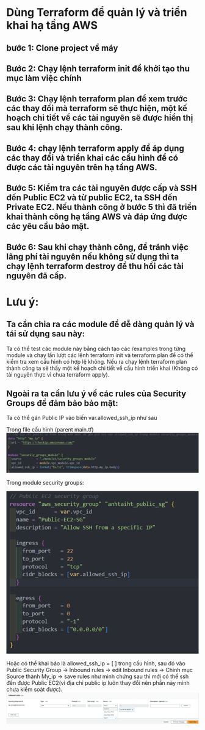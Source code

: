 # Dùng Terraform để quản lý và triển khai hạ tầng AWS
## bước 1: Clone project về máy
## Bước 2: Chạy lệnh terraform init để khởi tạo thu mục làm việc chính
## Bước 3: Chạy lệnh terraform plan để xem trước các thay đổi mà terraform sẽ thực hiện, một kế hoạch chi tiết về các tài nguyên sẽ được hiển thị sau khi lệnh chạy thành công.
## Bước 4: chạy lệnh terraform apply để áp dụng các thay đổi và triển khai các cấu hình để có được các tài nguyên trên hạ tầng AWS.
## Bước 5: Kiểm tra các tài nguyên được cấp và SSH đến Public EC2 và từ public EC2, ta SSH đến Private EC2. Nếu thành công ở bước 5 thì đã triển khai thành công hạ tầng AWS và đáp ứng được các yêu cầu bảo mật.
## Bước 6: Sau khi chạy thành công, để tránh việc lãng phí tài nguyên nếu không sử dụng thì ta chạy lệnh terraform destroy để thu hồi các tài nguyên đã cấp.

# Lưu ý:
## Ta cần chia ra các module để dễ dàng quản lý và tái sử dụng sau này:
Ta có thể test các module này bằng cách tạo các /examples trong từng module và chạy lần lượt các lệnh terraform init và terraform plan để có thể kiểm tra xem cấu hình có hợp lệ không. Nếu ra chạy lệnh terraform plan thành công ta sẽ thấy một kế hoạch chi tiết về cấu hình triển khai (Không có tài nguyên thực vì chưa terraform apply).
## Ngoài ra ta cần lưu ý về các rules của Security Groups để đảm bảo bảo mật:
Ta có thể gán Public IP vào biến var.allowed_ssh_ip như sau

Trong file cấu hình (parent main.tf)
![alt text](image-1.png)

Trong module security groups:

![alt text](image-2.png)

 Hoặc có thể khai báo là allowed_ssh_ip = [ ] trong cấu hình, sau đó vào Public Security Group -> Inbound rules -> edit Inbound rules -> Chỉnh mục Source thành My_ip -> save rules như minh chứng sau thì mới có thể ssh đến được Public EC2(vì địa chỉ public ip luôn thay đổi nên phần này mình chưa kiểm soát được).
![alt text](image.png)